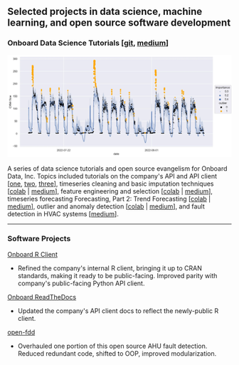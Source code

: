 ## Selected projects in data science, machine learning, and open source software development

### Onboard Data Science Tutorials \[[git](https://github.com/onboard-data/notebooks), [medium](https://medium.com/@christopher_DT)\]

<img src="images/outlier_detection.webp"/>

A series of data science tutorials and open source evangelism for Onboard Data, Inc. Topics included tutorials on the company's API and API client \[[one](https://colab.research.google.com/github/onboard-data/notebooks/blob/dev/01_api_and_wrapper.ipynb), [two](https://colab.research.google.com/github/onboard-data/notebooks/blob/dev/02_data-points-exploration-in-pandas.ipynb), [three](https://colab.research.google.com/github/onboard-data/notebooks/blob/dev/03_time-series-analysis.ipynb)\], timeseries cleaning and basic imputation techniques \[[colab](https://colab.research.google.com/github/onboard-data/notebooks/blob/dev/04_timeseries_cleaning_and_imputation.ipynb) | [medium](https://medium.com/onboard-blog/timeseries-cleaning-and-imputation-a96ab7e45eb7)\], feature engineering and selection \[[colab](https://colab.research.google.com/github/onboard-data/notebooks/blob/dev/05_Forecasting_part_1.ipynb) | [medium](https://medium.com/onboard-blog/feature-selection-and-timeseries-forecasting-24067e0038e3)\], timeseries forecasting Forecasting, Part 2: Trend Forecasting \[[colab](https://colab.research.google.com/github/onboard-data/notebooks/blob/dev/06_Forecasting_Part_2.ipynb) | [medium](https://medium.com/onboard-blog/timeseries-forecasting-for-building-experts-part-2-trend-forecasting-ef82f594bc28)\], outlier and anomaly detection \[[colab](https://colab.research.google.com/github/onboard-data/notebooks/blob/dev/07_outliers_and_anomalies.ipynb) | [medium](https://medium.com/onboard-blog/outlier-and-anomaly-detection-for-building-experts-8329492783ec)\], and fault detection in HVAC systems \[[medium](https://medium.com/onboard-blog/open-fdd-for-automated-hvac-fault-detection-209945efde57)\].

---

### Software Projects

[Onboard R Client](https://github.com/onboard-data/client-R)

* Refined the company's internal R client, bringing it up to CRAN standards, making it ready to be public-facing. Improved parity with company's public-facing Python API client.

[Onboard ReadTheDocs](https://onboard-api-wrappers-documentation.readthedocs.io/en/latest/index.html)

* Updated the company's API client docs to reflect the newly-public R client.

[open-fdd](https://github.com/bbartling/open-fdd/)

* Overhauled one portion of this open source AHU fault detection. Reduced redundant code, shifted to OOP, improved modularization.

<!-- ---

### Category Name 2

- [Project 1 Title](http://example.com/)
- [Project 2 Title](http://example.com/)
- [Project 3 Title](http://example.com/)
- [Project 4 Title](http://example.com/)
- [Project 5 Title](http://example.com/)

--- -->